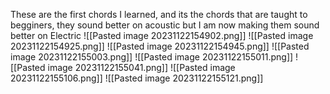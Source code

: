 These are the first chords I learned, and its the chords that are taught to begginers, they sound better on acoustic but I am now making them sound better on Electric
![[Pasted image 20231122154902.png]]
![[Pasted image 20231122154925.png]]
![[Pasted image 20231122154945.png]]
![[Pasted image 20231122155003.png]]
![[Pasted image 20231122155011.png]]
![[Pasted image 20231122155041.png]]
![[Pasted image 20231122155106.png]]
![[Pasted image 20231122155121.png]]